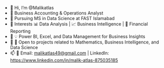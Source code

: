 - 👋 Hi, I’m @Malikatlas
- 🔹 Business Accounting & Operations Analyst
- 🔹 Pursuing MS in Data Science at FAST Islamabad
- 👀 Interests 📊 Data Analysis | 📈 Business Intelligence | 📑 Financial Reporting
- 🌱 💡 Power BI, Excel, and Data Management for Business Insights
- 💞️ 🚀 Open to projects related to Mathematics, Business Intelligence, and Data Science
- 📫 📩 Email: malikatlas49@gmail.com | LinkedIn: https://www.linkedin.com/in/malik-atlas-875035185

<!---
Malikatlas/Malikatlas is a ✨ special ✨ repository because its `README.md` (this file) appears on your GitHub profile.
You can click the Preview link to take a look at your changes.
--->
